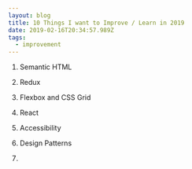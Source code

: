 ```yaml
---
layout: blog
title: 10 Things I want to Improve / Learn in 2019
date: 2019-02-16T20:34:57.989Z
tags:
  - improvement
---
```

1. Semantic HTML

2. Redux

3. Flexbox and CSS Grid

4. React

5. Accessibility

6. Design Patterns

7.
